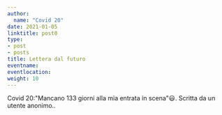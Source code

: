 ```yaml
---
author:
  name: "Covid 20"
date: 2021-01-05
linktitle: post0
type:
- post
- posts
title: Lettera dal futuro
eventname: 
eventlocation: 
weight: 10
---
```



Covid 20:"Mancano 133 giorni alla mia entrata in scena":smiley:.  Scritta da un utente anonimo..
